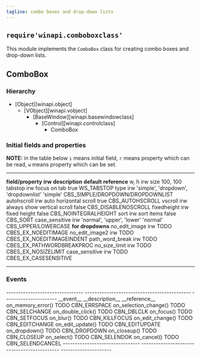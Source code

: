 ```yaml
---
tagline: combo boxes and drop-down lists
---
```


## `require'winapi.comboboxclass'`

This module implements the `ComboBox` class for creating combo boxes
and drop-down lists.

## ComboBox

### Hierarchy

* [Object][winapi.object]
	* [VObject][winapi.vobject]
		* [BaseWindow][winapi.basewindowclass]
			* [Control][winapi.controlclass]
				* ComboBox

### Initial fields and properties

<div class=small>

__NOTE:__ in the table below `i` means initial field, `r` means property
which can be read, `w` means property which can be set.

----------------------- -------- ----------------------------------------- -------------- ---------------------
__field/property__		__irw__	__description__									__default__		__reference__
w, h							irw		size													100, 100
tabstop						irw		focus on tab										true				WS_TABSTOP
type							irw		'simple', 'dropdown', 'dropdownlist'		'simple'			CBS_SIMPLE/DROPDOWN/DROPDOWNLIST
autohscroll					irw		auto horizontal scroll							true				CBS_AUTOHSCROLL
vscroll						irw		always show vertical scroll 					false				CBS_DISABLENOSCROLL
fixedheight					irw		fixed height										false				CBS_NOINTEGRALHEIGHT
sort							irw		sort items											false				CBS_SORT
case_sensitive				irw		'normal', 'upper', 'lower'						'normal'			CBS_UPPER/LOWERCASE
__for dropdowns__
no_edit_image				irw		TODO																		CBES_EX_NOEDITIMAGE
no_edit_image2				irw		TODO																		CBES_EX_NOEDITIMAGEINDENT
path_word_break			irw		TODO																		CBES_EX_PATHWORDBREAKPROC
no_size_limit				irw		TODO																		CBES_EX_NOSIZELIMIT
case_sensitive				irw		TODO																		CBES_EX_CASESENSITIVE
----------------------- -------- ----------------------------------------- -------------- ---------------------
</div>


### Events

<div class=small>
-------------------------------- -------------------------------------------- ----------------------
__event__								__description__										__reference__
on_memory_error()						TODO														CBN_ERRSPACE
on_selection_change()				TODO														CBN_SELCHANGE
on_double_click()						TODO														CBN_DBLCLK
on_focus()								TODO														CBN_SETFOCUS
on_blur()								TODO														CBN_KILLFOCUS
on_edit_change()						TODO														CBN_EDITCHANGE
on_edit_update()						TODO														CBN_EDITUPDATE
on_dropdown()							TODO														CBN_DROPDOWN
on_closeup()							TODO														CBN_CLOSEUP
on_select()								TODO														CBN_SELENDOK
on_cancel()								TODO														CBN_SELENDCANCEL
--------------------------------	-------------------------------------------- ---------------------
</div>
